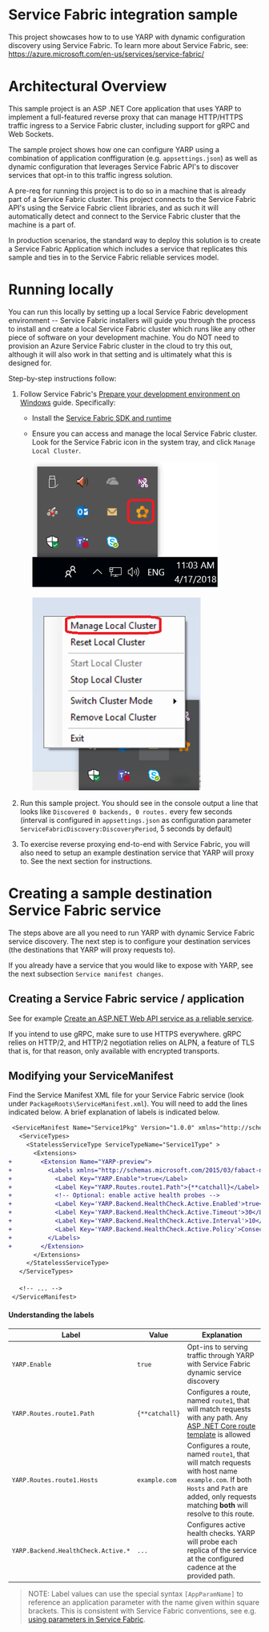 # Service Fabric integration sample

This project showcases how to to use YARP with dynamic configuration discovery using Service Fabric.
To learn more about Service Fabric, see: https://azure.microsoft.com/en-us/services/service-fabric/


# Architectural Overview

This sample project is an ASP .NET Core application that uses YARP to implement a full-featured reverse proxy
that can manage HTTP/HTTPS traffic ingress to a Service Fabric cluster, including support for gRPC and Web Sockets.

The sample project shows how one can configure YARP using a combination of application conffiguration (e.g. `appsettings.json`)
as well as dynamic configuration that leverages Service Fabric API's to discover services that opt-in to this traffic ingress solution.

A pre-req for running this project is to do so in a machine that is already part of a Service Fabric cluster.
This project connects to the Service Fabric API's using the Service Fabric client libraries,
and as such it will automatically detect and connect to the Service Fabric cluster that the machine is a part of.

In production scenarios, the standard way to deploy this solution is to create a Service Fabric Application
which includes a service that replicates this sample and ties in to the Service Fabric reliable services model.


# Running locally

You can run this locally by setting up a local Service Fabric development environment --
Service Fabric installers will guide you through the process to install and create a local Service Fabric cluster
which runs like any other piece of software on your development machine.
You do NOT need to provision an Azure Service Fabric cluster in the cloud to try this out,
although it will also work in that setting and is ultimately what this is designed for.

Step-by-step instructions follow:

1. Follow Service Fabric's [Prepare your development environment on Windows](https://docs.microsoft.com/en-us/azure/service-fabric/service-fabric-get-started) guide. Specifically:

    * Install the [Service Fabric SDK and runtime](https://www.microsoft.com/web/handlers/webpi.ashx?command=getinstallerredirect&appid=MicrosoftAzure-ServiceFabric-CoreSDK)

    * Ensure you can access and manage the local Service Fabric cluster. Look for the Service Fabric icon in the system tray, and click `Manage Local Cluster`.

        ![System tray showing Service Fabric Local Cluster Manager](./docsimgs/system-tray.png)

        ![Context menu showing option to open Service Fabric Explorer for the local cluster](./docsimgs/system-tray-menu.png)


2. Run this sample project. You should see in the console output a line that looks like `Discovered 0 backends, 0 routes.` every few seconds (interval is configured in `appsettings.json` as configuration parameter `ServiceFabricDiscovery:DiscoveryPeriod`, 5 seconds by default)

3. To exercise reverse proxying end-to-end with Service Fabric, you will also need to setup an example destination service that YARP will proxy to. See the next section for instructions.


# Creating a sample destination Service Fabric service

The steps above are all you need to run YARP with dynamic Service Fabric service discovery.
The next step is to configure your destination services (the destinations that YARP will proxy requests to).

If you already have a service that you would like to expose with YARP, see the next subsection `Service manifest changes`.


## Creating a Service Fabric service / application

See for example [Create an ASP.NET Web API service as a reliable service](https://docs.microsoft.com/en-us/azure/service-fabric/service-fabric-tutorial-create-dotnet-app#create-an-aspnet-web-api-service-as-a-reliable-service).

If you intend to use gRPC, make sure to use HTTPS everywhere. gRPC relies on HTTP/2, and HTTP/2 negotiation relies on ALPN, a feature of TLS that is, for that reason, only available with encrypted transports.


## Modifying your ServiceManifest

Find the Service Manifest XML file for your Service Fabric service (look under `PackageRoots\ServiceManifest.xml`).
You will need to add the lines indicated below. A brief explanation of labels is indicated below.

```diff
 <ServiceManifest Name="Service1Pkg" Version="1.0.0" xmlns="http://schemas.microsoft.com/2011/01/fabric">
   <ServiceTypes>
     <StatelessServiceType ServiceTypeName="Service1Type" >
       <Extensions>
+        <Extension Name="YARP-preview">
+          <Labels xmlns="http://schemas.microsoft.com/2015/03/fabact-no-schema">
+            <Label Key="YARP.Enable">true</Label>
+            <Label Key="YARP.Routes.route1.Path">{**catchall}</Label>
+            <!-- Optional: enable active health probes -->
+            <Label Key='YARP.Backend.HealthCheck.Active.Enabled'>true</Label>
+            <Label Key='YARP.Backend.HealthCheck.Active.Timeout'>30</Label>
+            <Label Key='YARP.Backend.HealthCheck.Active.Interval'>10</Label>
+            <Label Key='YARP.Backend.HealthCheck.Active.Policy'>ConsecutiveFailures</Label>
+          </Labels>
+        </Extension>
       </Extensions>
     </StatelessServiceType>
   </ServiceTypes>
 
   <!-- ... -->
 </ServiceManifest>
```

#### Understanding the labels

Label|Value|Explanation
-|-|-
`YARP.Enable`|`true`|Opt-ins to serving traffic through YARP with Service Fabric dynamic service discovery
`YARP.Routes.route1.Path`|`{**catchall}`|Configures a route, named `route1`, that will match requests with any path. Any [ASP .NET Core route template](https://docs.microsoft.com/en-us/aspnet/core/fundamentals/routing?view=aspnetcore-5.0#route-template-reference) is allowed
`YARP.Routes.route1.Hosts`|`example.com`|Configures a route, named `route1`, that will match requests with host name `example.com`. If both `Hosts` and `Path` are added, only requests matching **both** will resolve to this route.
`YARP.Backend.HealthCheck.Active.*`|`...`|Configures active health checks. YARP will probe each replica of the service at the configured cadence at the provided path.


> NOTE: Label values can use the special syntax `[AppParamName]` to reference an application parameter with the name given within square brackets. This is consistent with Service Fabric conventions, see e.g. [using parameters in Service Fabric](https://docs.microsoft.com/en-us/azure/service-fabric/service-fabric-how-to-specify-port-number-using-parameters).
